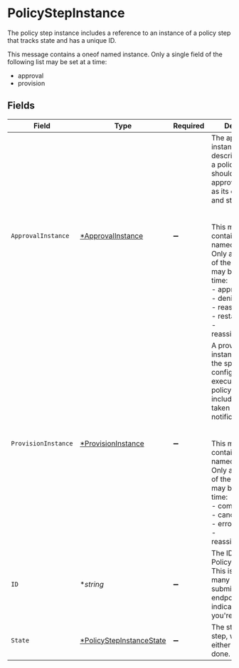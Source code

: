 # PolicyStepInstance

 The policy step instance includes a reference to an instance of a policy step that tracks state and has a unique ID.


This message contains a oneof named instance. Only a single field of the following list may be set at a time:
  - approval
  - provision



## Fields

| Field                                                                                                                                                                                                                                                                                                                       | Type                                                                                                                                                                                                                                                                                                                        | Required                                                                                                                                                                                                                                                                                                                    | Description                                                                                                                                                                                                                                                                                                                 |
| --------------------------------------------------------------------------------------------------------------------------------------------------------------------------------------------------------------------------------------------------------------------------------------------------------------------------- | --------------------------------------------------------------------------------------------------------------------------------------------------------------------------------------------------------------------------------------------------------------------------------------------------------------------------- | --------------------------------------------------------------------------------------------------------------------------------------------------------------------------------------------------------------------------------------------------------------------------------------------------------------------------- | --------------------------------------------------------------------------------------------------------------------------------------------------------------------------------------------------------------------------------------------------------------------------------------------------------------------------- |
| `ApprovalInstance`                                                                                                                                                                                                                                                                                                          | [*ApprovalInstance](../../models/shared/approvalinstance.md)                                                                                                                                                                                                                                                                | :heavy_minus_sign:                                                                                                                                                                                                                                                                                                          |  The approval instance object describes the way a policy step should be approved as well as its outcomes and state.<br/><br/><br/>This message contains a oneof named outcome. Only a single field of the following list may be set at a time:<br/>  - approved<br/>  - denied<br/>  - reassigned<br/>  - restarted<br/>  - reassignedByError<br/> |
| `ProvisionInstance`                                                                                                                                                                                                                                                                                                         | [*ProvisionInstance](../../models/shared/provisioninstance.md)                                                                                                                                                                                                                                                              | :heavy_minus_sign:                                                                                                                                                                                                                                                                                                          |  A provision instance describes the specific configuration of an executing provision policy step including actions taken and notification id.<br/><br/><br/>This message contains a oneof named outcome. Only a single field of the following list may be set at a time:<br/>  - completed<br/>  - cancelled<br/>  - errored<br/>  - reassignedByError<br/> |
| `ID`                                                                                                                                                                                                                                                                                                                        | **string*                                                                                                                                                                                                                                                                                                                   | :heavy_minus_sign:                                                                                                                                                                                                                                                                                                          |  The ID of the PolicyStepInstance. This is required by many action submission endpoints to indicate what step you're approving.<br/>                                                                                                                                                                                        |
| `State`                                                                                                                                                                                                                                                                                                                     | [*PolicyStepInstanceState](../../models/shared/policystepinstancestate.md)                                                                                                                                                                                                                                                  | :heavy_minus_sign:                                                                                                                                                                                                                                                                                                          |  The state of the step, which is either active or done.<br/>                                                                                                                                                                                                                                                                |